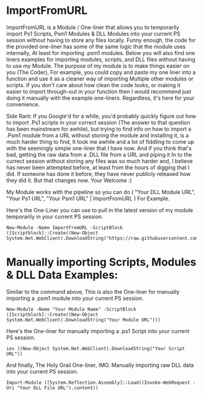 # ImportFromURL
ImportFromURL is a Module / One-liner that allows you to temporarily import Ps1 Scripts, Psm1 Modules &amp; DLL Modules into your current PS session without having to store any files locally. Funny enough, the code for the provided one-liner has some of the same logic that the module uses internally, At least for importing .psm1 modules. Below you will also find one liners examples for importing modules, scripts, and DLL files without having to use my Module. The purpose of my module is to make things easier on you (The Coder), For example, you could copy and paste my one liner into a function and use it as a cleaner way of importing Multiple other modules or scripts. If you don't care about how clean the code looks, or making it easier to import through-out in your function then I would recommend just doing it manually with the example one-liners. Regardless, it's here for your convenience. 

Side Rant: If you Google'd for a while, you'd probably quickly figure out how to import .Ps1 scripts in your currect session (The answer to that question has been mainstream for awhile), but trying to find info on how to import a .Psm1 module from a URL without storing the module and installing it, is a much harder thing to find, It took me awhile and a lot of fiddling to come up with the seemingly simple one-liner that I have now. And if you think that's bad, getting the raw data from a .DLL file from a URL and piping it In to the currect session without storing any files was so much harder and, I believe has never been attempted before, at least from the hours of digging that I did. If someone has done it before, they have never publicly released how they did it. But that changes now. Your Welcome :) 

My Module works with the pipeline so you can do ( "Your DLL Module URL", "Your Ps1 URL", "Your Psm1 URL" | ImportFromURL ) For Example.

Here's the One-Liner you can use to pull in the latest version of my module temporarily in your current PS session. 
```
New-Module -Name ImportFromURL -ScriptBlock ([Scriptblock]::Create((New-Object System.Net.WebClient).DownloadString("https://raw.githubusercontent.com/AlecMcCutcheon/ImportFromURL/main/ImportFromURL.psm1")))
```

# Manually importing Scripts, Modules & DLL Data Examples:

Similar to the command above, This is also the One-liner for manually importing a .psm1 module into your current PS session.
```
New-Module -Name "Your Module Name" -ScriptBlock ([Scriptblock]::Create((New-Object System.Net.WebClient).DownloadString("Your Module URL")))
```
Here's the One-liner for manually importing a .ps1 Script into your current PS session.
```
iex ((New-Object System.Net.WebClient).DownloadString("Your Script URL"))
```
And finally, The Holy Grail One-liner, IMO. Manually importing raw DLL data into your current PS session.
```
Import-Module ([System.Reflection.Assembly]::Load((Invoke-WebRequest -Uri "Your DLL File URL").content))
```
